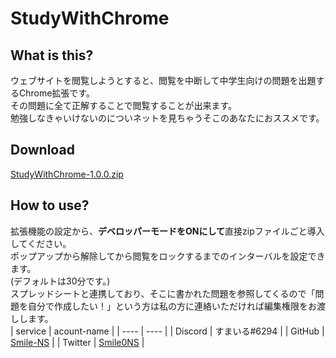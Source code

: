 # StudyWithChrome  
## What is this?  
ウェブサイトを閲覧しようとすると、閲覧を中断して中学生向けの問題を出題するChrome拡張です。  
その問題に全て正解することで閲覧することが出来ます。  
勉強しなきゃいけないのについネットを見ちゃうそこのあなたにおススメです。  
## Download  
[StudyWithChrome-1.0.0.zip](https://github.com/Smile-NS/StudyWithChrome/raw/master/StudyWithChrome-1.0.0.zip)  
## How to use?  
拡張機能の設定から、**デベロッパーモードをONにして**直接zipファイルごと導入してください。  
ポップアップから解除してから閲覧をロックするまでのインターバルを設定できます。  
(デフォルトは30分です。)  
スプレッドシートと連携しており、そこに書かれた問題を参照してくるので「問題を自分で作成したい！」という方は私の方に連絡いただければ編集権限をお渡しします。  
 | service | acount-name | 
 | ---- | ---- |
 | Discord | すまいる#6294 |
 | GitHub | [Smile-NS](https://github.com/Smile-NS) |
 | Twitter | [Smile0NS](https://twitter.com/Smile0NS) |
